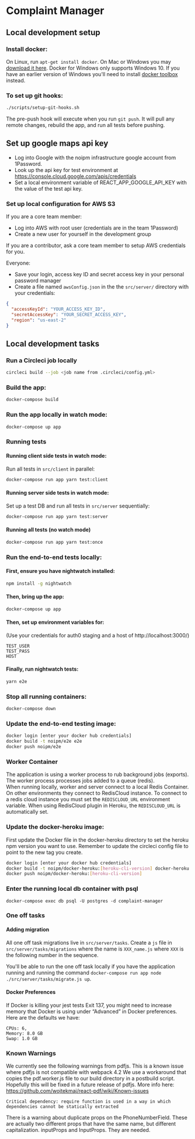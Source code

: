 # Complaint Manager

## Local development setup

### Install docker:

On Linux, run `apt-get install docker`.
On Mac or Windows you may [download it here](https://www.docker.com/products/docker).
Docker for Windows only supports Windows 10.
If you have an earlier version of Windows you'll need to install [docker toolbox](https://docs.docker.com/toolbox/toolbox_install_windows/) instead.

### To set up git hooks:

```bash
./scripts/setup-git-hooks.sh
```

The pre-push hook will execute when you run `git push`.
It will pull any remote changes, rebuild the app,
and run all tests before pushing.

## Set up google maps api key

* Log into Google with the noipm infrastructure google account from 1Password.
* Look up the api key for test environment at https://console.cloud.google.com/apis/credentials
* Set  a local environment variable of REACT_APP_GOOGLE_API_KEY with the value of the test api key.

### Set up local configuration for AWS S3

If you are a core team member:
* Log into AWS with root user (credentials are in the team 1Password)
* Create a new user for yourself in the development group

If you are a contributor, ask a core team member to setup AWS credentials for you.

Everyone:
* Save your login, access key ID and secret access key in your personal password manager
* Create a file named `awsConfig.json` in the the `src/server/` directory with your credentials:

```json
{
  "accessKeyId": "YOUR_ACCESS_KEY_ID",
  "secretAccessKey": "YOUR_SECRET_ACCESS_KEY",
  "region": "us-east-2"
}
```

## Local development tasks

### Run a Circleci job locally

```bash
circleci build --job <job name from .circleci/config.yml>
```

### Build the app:

```bash
docker-compose build
```

### Run the app locally in watch mode:

```bash
docker-compose up app
```

### Running tests

#### Running client side tests in watch mode:

Run all tests in `src/client` in parallel:

```bash
docker-compose run app yarn test:client
```

#### Running server side tests in watch mode:

Set up a test DB and run all tests in `src/server` sequentially:

```bash
docker-compose run app yarn test:server
```

#### Running all tests (no watch mode)

```bash
docker-compose run app yarn test:once
```

### Run the end-to-end tests locally:

#### First, ensure you have nightwatch installed:

```bash
npm install -g nightwatch
```

#### Then, bring up the app:

```bash
docker-compose up app
```

#### Then, set up environment variables for:

(Use your credentials for auth0 staging and a host of http://localhost:3000/)

    TEST_USER
    TEST_PASS
    HOST

#### Finally, run nightwatch tests:

```bash
yarn e2e
```

### Stop all running containers:

```bash
docker-compose down
```

### Update the end-to-end testing image:

```bash
docker login [enter your docker hub credentials]
docker build -t noipm/e2e e2e
docker push noipm/e2e
```

### Worker Container
The application is  using a worker process to rub background jobs (exports).  The worker process processes jobs added to a queue (redis).  
When running locally, worker and server connect to a local Redis Container.  On other environments they connect to RedisCloud instance.  To connect to a redis cloud instance you must set the `REDISCLOUD_URL` environment variable.
When using RedisCloud plugin in Heroku, the `REDISCLOUD_URL` is automatically set.

### Update the docker-heroku image:

First update the Docker file in the docker-heroku directory to set the heroku npm version you want to use.
Remember to update the circleci config file to point to the new tag you create.

```bash
docker login [enter your docker hub credentials]
docker build -t noipm/docker-heroku:[heroku-cli-version] docker-heroku
docker push noipm/docker-heroku:[heroku-cli-version]
```

### Enter the running local db container with psql

```
docker-compose exec db psql -U postgres -d complaint-manager
```

### One off tasks

#### Adding migration
All one off task migrations live in `src/server/tasks`.
Create a `js` file in `src/server/tasks/migrations` where the name is `XXX_name.js` where `XXX` is the following number in the sequence.

You'll be able to run the one off task locally if you have the application running and running the command `docker-compose run app node ./src/server/tasks/migrate.js up`.

#### Docker Preferences
If Docker is killing your jest tests Exit 137, you might need to increase memory that Docker is using under “Advanced” in Docker preferences. Here are the defaults we have:
```
CPUs: 6,
Memory: 8.0 GB
Swap: 1.0 GB
```

### Known Warnings

We currently see the following warnings from pdfjs. This is a known issue where pdfjs is not compatible with webpack 4.2 
We use a workaround that copies the pdf.worker.js file to our build directory in a postbuild script.
Hopefully this will be fixed in a future release of pdfjs. 
More info here: https://github.com/wojtekmaj/react-pdf/wiki/Known-issues

```Critical dependency: require function is used in a way in which dependencies cannot be statically extracted```

There is a warning about duplicate props on the PhoneNumberField. These are actually two different props that have 
the same name, but different capitalization. inputProps and InputProps. They are needed.